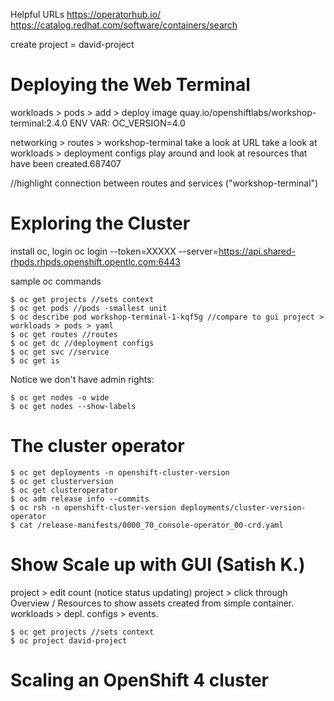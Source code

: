 
Helpful URLs
https://operatorhub.io/
https://catalog.redhat.com/software/containers/search

create project = david-project

Deploying the Web Terminal
=============================================
workloads > pods > add > deploy image
quay.io/openshiftlabs/workshop-terminal:2.4.0
ENV VAR: OC_VERSION=4.0

networking > routes > workshop-terminal
take a look at URL
take a look at workloads > deployment configs
play around and look at resources that have been created.687407

//highlight connection between routes and services ("workshop-terminal")

Exploring the Cluster
============================================
install oc, login
oc login --token=XXXXX --server=https://api.shared-rhpds.rhpds.openshift.opentlc.com:6443

sample oc commands
```
$ oc get projects //sets context
$ oc get pods //pods -smallest unit
$ oc describe pod workshop-terminal-1-kqf5g //compare to gui project > workloads > pods > yaml
$ oc get routes //routes
$ oc get dc //deployment configs
$ oc get svc //service
$ oc get is
```

Notice we don't have admin rights:

```
$ oc get nodes -o wide
$ oc get nodes --show-labels
```


The cluster operator
===============================================

```
$ oc get deployments -n openshift-cluster-version
$ oc get clusterversion
$ oc get clusteroperator
$ oc adm release info --commits
$ oc rsh -n openshift-cluster-version deployments/cluster-version-operator
$ cat /release-manifests/0000_70_console-operator_00-crd.yaml

```

Show Scale up with GUI (Satish K.)
====================================================
project > edit count (notice status updating)
project > click through Overview / Resources to show assets created from simple container.
workloads > depl. configs > events.
```
$ oc get projects //sets context
$ oc project david-project
```

Scaling an OpenShift 4 cluster
==================================================
